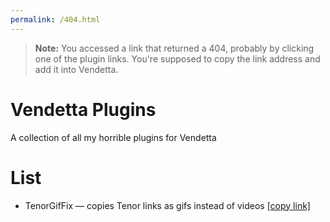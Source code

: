 ```yaml
---
permalink: /404.html
---
```

> **Note:** You accessed a link that returned a 404, probably by clicking one of the plugin links. You're supposed to copy the link address and add it into Vendetta.

# Vendetta Plugins

A collection of all my horrible plugins for Vendetta

# List

- TenorGifFix — copies Tenor links as gifs instead of videos [\[copy link\]](https://Gabe616.github.io/VendettaPlugins/tenor-gif-fix)
